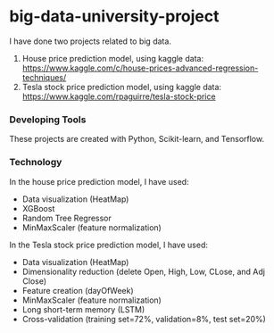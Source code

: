# big-data-university-project

I have done two projects related to big data.
1. House price prediction model, using kaggle data: https://www.kaggle.com/c/house-prices-advanced-regression-techniques/
2. Tesla stock price prediction model, using kaggle data: https://www.kaggle.com/rpaguirre/tesla-stock-price

### Developing Tools
These projects are created with Python, Scikit-learn, and Tensorflow.

### Technology
In the house price prediction model, I have used:
* Data visualization (HeatMap)
* XGBoost
* Random Tree Regressor
* MinMaxScaler (feature normalization)

In the Tesla stock price prediction model, I have used:
* Data visualization (HeatMap)
* Dimensionality reduction (delete Open, High, Low, CLose, and Adj Close)
* Feature creation (dayOfWeek)
* MinMaxScaler (feature normalization)
* Long short-term memory (LSTM)
* Cross-validation (training set=72%, validation=8%, test set=20%)
